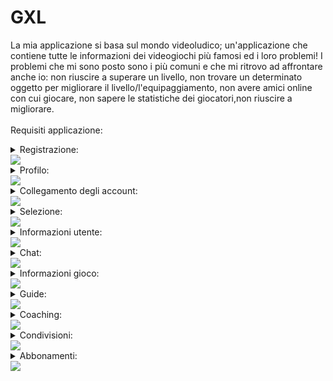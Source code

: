 # GXL
La mia applicazione si basa sul mondo videoludico; un'applicazione che contiene tutte le informazioni dei videogiochi più famosi ed i loro problemi!
I problemi che mi sono posto sono i più comuni e che mi ritrovo ad affrontare anche io: non riuscire a superare un livello, non trovare un determinato oggetto per migliorare il livello/l'equipaggiamento, non avere amici online con cui giocare, non sapere le statistiche dei giocatori,non riuscire a migliorare.<br>
<br>
Requisiti applicazione:
<details>
<summary>Registrazione:</summary>
  *  Requisti Funzionali Utente<br>
 <br>
- Gli utenti, appena scaricata l’applicazione, si troveranno la classica schermata di registrazione dove inseriranno la propria email e password, con possibilità di cambiarla in caso di dimenticanza.<br>
 <br>
- Ci sarà la possibilità di attivare anche l’autenticazione a due fattori, ovvero aggiungere una sicurezza in più per proteggere il tuo account.
</details>     
<img src="http://yuml.me/diagram/scruffy/usecase/[Utente]-(Accesso), (Accesso)<(Autenticazione a due fattori)"> 
<details>
<summary>Profilo:</summary>
- Gli utenti potranno personalizzare il loro profilo cambiando le proprie informazioni come il nome e cognome, la propria immagine profilo, lo stato “online, assente, offline”, la password, la mail.
- Ogni utente potrà vedere tutte le sue statistiche, sia dei giochi online (come Fortnite, Rainbow Six Siege, Call of Duty…) sia dei giochi offline (The Last of Us, Spiderman, Uncharted…).
</details> 
<img src="http://yuml.me/diagram/scruffy/usecase/[Utente]-(Accesso), (Accesso)<(Modifica profilo), (Accesso)<(Vedere statistiche)">
<details>
<summary>Collegamento degli account:</summary>
- L’utente dovrà collegare i propri account (account PlayStation, account Fortnite, account Xbox…).
- In questo modo potrà rendere visibile la propria attività ad altri utenti.
</details>
<img src="http://yuml.me/diagram/scruffy/usecase/[Utente]-(Accesso), (Accesso)>(Collegare account esterni), [Sistema GXL]-(Collegare account esterni)"> 
<details>
<summary>Selezione:</summary>
- L’utente potrà selezionare un gioco a cui è interessato e “fissarlo”, metterlo nei preferiti per vederlo ogni volta senza doverlo selezionare.
- In questo modo, dopo aver selezionato il gioco/i giochi l'utente potrà vedere tutti gli altri utenti che al momento ci stanno giocando e vedere il loro stato di avanzamento.
</details>
<img src="http://yuml.me/diagram/scruffy/usecase/[Utente]-(Accesso), (Accesso)<(Cerca e fissa giochi), (Cerca e fissa giochi)>(Vedere utenti online), [Sistema GXL]-(Prendere profili), (Prendere profili)-(Vedere utenti online)"> 
<details>
<summary>Informazioni utente:</summary>
- L’utente potrà cercarne un altro e vedrà tutte le statistiche di chi è online su un determinato gioco, come il KD ( uccisioni per morti), da quando ha iniziato la sessione di gioco, quando l’ha installato la prima volta…
- Inoltre l'utente potrà inviare una richiesta d'amicizia. 
</details>
<img src="http://yuml.me/diagram/scruffy/usecase/[Utente]-(Accesso), (Accesso)<(Cerca utenti), (Cerca utenti)<(Richiesta amicizia),(Richiesta amicizia)>(Vedere statistiche)">
<details>
<summary>Chat:</summary>
- Dopo aver stretto amicizia, l'utente avrà l’accesso ad una chat dove potrà scriversi o stare in chiamata con l’altro utente.
</details>
<img src="http://yuml.me/diagram/scruffy/usecase/[Utente]-(Accesso), (Accesso)<(Cerca utenti), (Cerca utenti)<(Richiesta amicizia),(Richiesta amicizia)<(Chat)">
<details>
<summary>Informazioni gioco:</summary>
- Ci sarà anche una sezione dedicata a tutte le informazioni del gioco desiderato, come quanto spazio occupa, quali sono i requisiti minimi, quando è uscito.
</details>
<img src="http://yuml.me/diagram/scruffy/usecase/[Utente]-(Accesso), (Accesso)<(Cerca giochi), (Cerca giochi)>(Informazioni)"> 
<details>
<summary>Guide:</summary>
- Saranno disponibili anche guide per superare un determinato livello o trovare un oggetto che ti potenzierà l’equipaggiamento.
- Queste potranno essere caricate da chiunque riesca a superare/trovare e potranno essere valutate con un like o dislike.
</details>
<img src="http://yuml.me/diagram/scruffy/usecase/[Utente]-(Accesso), (Accesso)<(Cerca giochi), (Cerca giochi)>(Tutorial)" >
<details>
<summary>Coaching:</summary>
- Per quanto riguarda i giochi multiplayer come Fortnite, Rainbow Six Siege, Apex… saranno disponibili delle “lezioni” sotto forma di video oppure “dal vivo” per aiutare l’utente ad acquisire più abilità.
</details>
<img src="http://yuml.me/diagram/scruffy/usecase/[Utente]-(Accesso), (Accesso)<(Cerca giochi), (Cerca giochi)>(Coaching)" >
<details>
<summary>Condivisioni:</summary>
- Ci sarà anche una sezione stile home page di Instagram dove ognuno potrà condividere foto/video di ciò che è riuscito a fare, come trickshot, speedrun… o semplicemente per chi vuole discutere su un gioco.
- Inoltre ci sarà un tasto Spoiler che nasconderà le immagini/video che non sono ancora state raggiunte dall’utente (livelli non ancora superati, oggetti non scoperti…)
</details>
<img src="http://yuml.me/diagram/scruffy/usecase/[Utente]-(Accesso), (Accesso)>(Sezione di condivisione)" >
<details>
<summary>Abbonamenti:</summary>
- Ci sarà un abbonameno Premium, che permetterà di sbloccare più funzionalità.
- Questo abbonamento sarà sia mensile, che annuale, con la possibilità di selezionare quanti mesi o anni si vuole.
</details>
<img src="http://yuml.me/diagram/scruffy/usecase/[Utente]-(Accesso),(Accesso)<(Premium),(Premium)>(Aggiungi carta),(Premium)>(Scegli il piano),(Premium)>(Paga),[Banca]-(Elaborazione),(Elaborazione)>(Invia risultato di conferma),[Sistema GXL]-(Attiva Premium)" >
